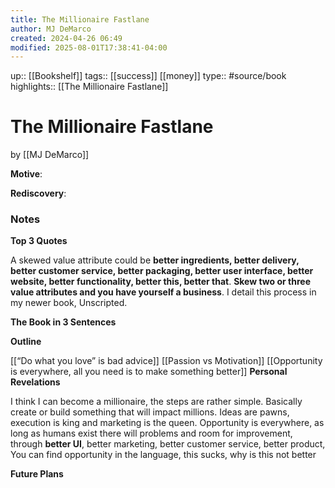 ```yaml
---
title: The Millionaire Fastlane
author: MJ DeMarco
created: 2024-04-26 06:49
modified: 2025-08-01T17:38:41-04:00
---
```

up:: [[Bookshelf]]
tags:: [[success]] [[money]]
type:: #source/book
highlights:: [[The Millionaire Fastlane]]
# The Millionaire Fastlane
by [[MJ DeMarco]]

**Motive**:
<!-- What motivated you to read this book? -->

**Rediscovery**:
<!-- In what situation would anticipate applying the contents of this book to your life?-->

### Notes
**Top 3 Quotes**
<!-- Top 3 Quotes -->
A skewed value attribute could be **better ingredients, better delivery, better customer service, better packaging, better user interface, better website, better functionality, better this, better that**. **Skew two or three value attributes and you have yourself a business**. I detail this process in my newer book, Unscripted.


**The Book in 3 Sentences**
<!-- No more than a couple paragraphs summarizing this BOOK -->


**Outline**
<!-- Atomic Notes Permanent notes from this books -->
[[“Do what you love” is bad advice]]
[[Passion vs Motivation]]
[[Opportunity is everywhere,  all you need is to make something better]]
**Personal Revelations**
<!-- Connections and insights to your own life -->
I think I can become a millionaire, the steps are rather simple.
Basically create or build something that will impact millions.
Ideas are pawns, execution is king and marketing is the queen.
Opportunity is everywhere, as long as humans exist there will problems and room for improvement, through **better UI**, better marketing, better customer service, better product,
You can find opportunity in the language,
	this sucks, 
	why is this not better

**Future Plans**
<!-- How to convert this new knowledge into actions into your own life -->
